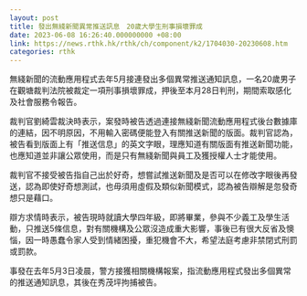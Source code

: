```yaml
---
layout: post
title: 發出無綫新聞異常推送訊息　20歲大學生刑事損壞罪成
date: 2023-06-08 16:26:40.000000000 +08:00
link: https://news.rthk.hk/rthk/ch/component/k2/1704030-20230608.htm
categories: rthk
---
```


無綫新聞的流動應用程式去年5月接連發出多個異常推送通知訊息，一名20歲男子在觀塘裁判法院被裁定一項刑事損壞罪成，押後至本月28日判刑，期間索取感化及社會服務令報告。 

裁判官劉綺雲裁決時表示，案發時被告透過連接無綫新聞流動應用程式後台數據庫的連結，因不明原因，不用輸入密碼便能登入有關推送新聞的版面。裁判官認為，被告看到版面上有「推送信息」的英文字眼，理應知道有關版面有推送新聞功能，也應知道並非讓公眾使用，而是只有無綫新聞與員工及獲授權人士才能使用。 

裁判官不接受被告指自己出於好奇，想嘗試推送新聞及是否可以在修改字眼後再發送，認為即使好奇想測試，也毋須用虛假及類似新聞模式，認為被告辯解是忽發奇想只是藉口。 

辯方求情時表示，被告現時就讀大學四年級，即將畢業，參與不少義工及學生活動，只推送5條信息，對有關機構及公眾沒造成重大影響，事後已有很大反省及懊惱，因一時愚蠢令家人受到情緒困擾，重犯機會不大，希望法庭考慮非禁閉式刑罰或罰款。 

事發在去年5月3日凌晨，警方接獲相關機構報案，指流動應用程式發出多個異常的推送通知訊息，其後在秀茂坪拘捕被告。
